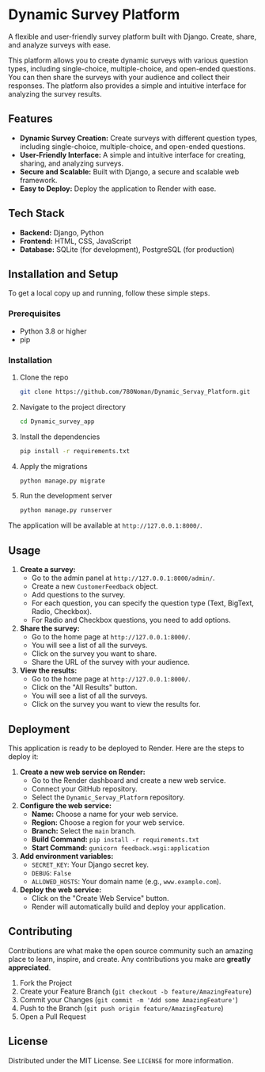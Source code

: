 # Dynamic Survey Platform

A flexible and user-friendly survey platform built with Django. Create, share, and analyze surveys with ease.

This platform allows you to create dynamic surveys with various question types, including single-choice, multiple-choice, and open-ended questions. You can then share the surveys with your audience and collect their responses. The platform also provides a simple and intuitive interface for analyzing the survey results.

## Features

*   **Dynamic Survey Creation:** Create surveys with different question types, including single-choice, multiple-choice, and open-ended questions.
*   **User-Friendly Interface:** A simple and intuitive interface for creating, sharing, and analyzing surveys.
*   **Secure and Scalable:** Built with Django, a secure and scalable web framework.
*   **Easy to Deploy:** Deploy the application to Render with ease.

## Tech Stack

*   **Backend:** Django, Python
*   **Frontend:** HTML, CSS, JavaScript
*   **Database:** SQLite (for development), PostgreSQL (for production)

## Installation and Setup

To get a local copy up and running, follow these simple steps.

### Prerequisites

*   Python 3.8 or higher
*   pip

### Installation

1.  Clone the repo
    ```sh
    git clone https://github.com/780Noman/Dynamic_Servay_Platform.git
    ```
2.  Navigate to the project directory
    ```sh
    cd Dynamic_survey_app
    ```
3.  Install the dependencies
    ```sh
    pip install -r requirements.txt
    ```
4.  Apply the migrations
    ```sh
    python manage.py migrate
    ```
5.  Run the development server
    ```sh
    python manage.py runserver
    ```

The application will be available at `http://127.0.0.1:8000/`.

## Usage

1.  **Create a survey:**
    *   Go to the admin panel at `http://127.0.0.1:8000/admin/`.
    *   Create a new `CustomerFeedback` object.
    *   Add questions to the survey.
    *   For each question, you can specify the question type (Text, BigText, Radio, Checkbox).
    *   For Radio and Checkbox questions, you need to add options.
2.  **Share the survey:**
    *   Go to the home page at `http://127.0.0.1:8000/`.
    *   You will see a list of all the surveys.
    *   Click on the survey you want to share.
    *   Share the URL of the survey with your audience.
3.  **View the results:**
    *   Go to the home page at `http://127.0.0.1:8000/`.
    *   Click on the "All Results" button.
    *   You will see a list of all the surveys.
    *   Click on the survey you want to view the results for.

## Deployment

This application is ready to be deployed to Render. Here are the steps to deploy it:

1.  **Create a new web service on Render:**
    *   Go to the Render dashboard and create a new web service.
    *   Connect your GitHub repository.
    *   Select the `Dynamic_Servay_Platform` repository.
2.  **Configure the web service:**
    *   **Name:** Choose a name for your web service.
    *   **Region:** Choose a region for your web service.
    *   **Branch:** Select the `main` branch.
    *   **Build Command:** `pip install -r requirements.txt`
    *   **Start Command:** `gunicorn feedback.wsgi:application`
3.  **Add environment variables:**
    *   `SECRET_KEY`: Your Django secret key.
    *   `DEBUG`: `False`
    *   `ALLOWED_HOSTS`: Your domain name (e.g., `www.example.com`).
4.  **Deploy the web service:**
    *   Click on the "Create Web Service" button.
    *   Render will automatically build and deploy your application.

## Contributing

Contributions are what make the open source community such an amazing place to learn, inspire, and create. Any contributions you make are **greatly appreciated**.

1.  Fork the Project
2.  Create your Feature Branch (`git checkout -b feature/AmazingFeature`)
3.  Commit your Changes (`git commit -m 'Add some AmazingFeature'`)
4.  Push to the Branch (`git push origin feature/AmazingFeature`)
5.  Open a Pull Request

## License

Distributed under the MIT License. See `LICENSE` for more information.
